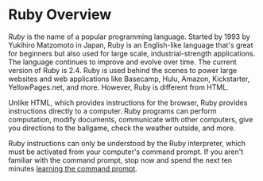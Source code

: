 # Ruby Overview

_Ruby_ is the name of a popular programming language.  Started by
1993 by Yukihiro Matzomoto in Japan, Ruby is an English-like
language that's great for beginners but also used for large
scale, industrial-strength applications. The language continues
to improve and evolve over time.  The current version of Ruby is 2.4.
Ruby is used behind the scenes to power large websites and web applications like Basecamp, Hulu, Amazon, Kickstarter, YellowPages.net, and more.  However, Ruby is different from HTML.

Unlike HTML, which provides instructions for the browser,  Ruby provides
instructions directly to a computer.  Ruby programs can perform computation,
modify documents, communicate with other computers, give you
directions to the ballgame, check the weather outside, and more.  

Ruby instructions can only be understood by
the Ruby interpreter, which must be activated from your computer's command prompt.  If you aren't familiar with the command prompt, stop now and spend
the next ten minutes [learning the command prompt](/1-setup/2-orientation/2-terminal-windows).
